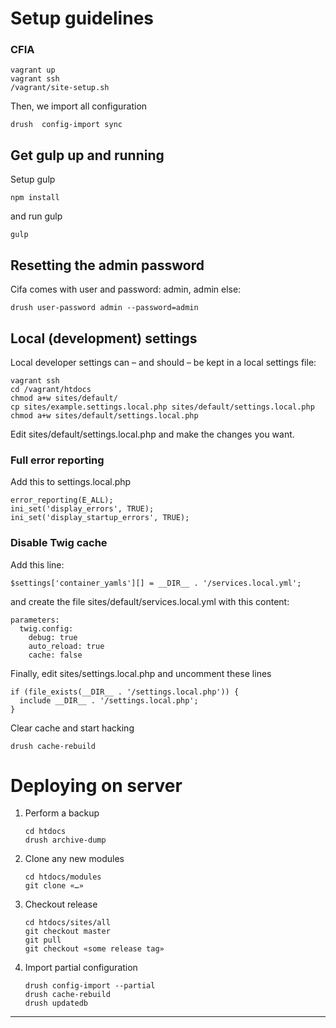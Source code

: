 Setup guidelines
================

### CFIA 

```
vagrant up
vagrant ssh
/vagrant/site-setup.sh
```

Then, we import all configuration

```
drush  config-import sync
```

Get gulp up and running
-----------------------
Setup gulp

```
npm install
```

and run gulp
```
gulp
```

Resetting the admin password
----------------------------
Cifa comes with user and password: admin, admin else:

```
drush user-password admin --password=admin
```


Local (development) settings
----------------------------

Local developer settings can – and should – be kept in a local settings file:

```
vagrant ssh
cd /vagrant/htdocs
chmod a+w sites/default/
cp sites/example.settings.local.php sites/default/settings.local.php
chmod a+w sites/default/settings.local.php
```

Edit sites/default/settings.local.php and make the changes you want.

### Full error reporting

Add this to settings.local.php

```
error_reporting(E_ALL);
ini_set('display_errors', TRUE);
ini_set('display_startup_errors', TRUE);
```

### Disable Twig cache

Add this line:

```
$settings['container_yamls'][] = __DIR__ . '/services.local.yml';
```

and create the file sites/default/services.local.yml with this content:

```
parameters:
  twig.config:
    debug: true
    auto_reload: true
    cache: false
```

Finally, edit sites/settings.local.php and uncomment these lines
```
if (file_exists(__DIR__ . '/settings.local.php')) {
  include __DIR__ . '/settings.local.php';
}
```

Clear cache and start hacking
```
drush cache-rebuild
```


# Deploying on server

1. Perform a backup

    ```
    cd htdocs
    drush archive-dump
    ```

2. Clone any new modules

    ```
    cd htdocs/modules
	git clone «…»
    ```

3. Checkout release

    ```
    cd htdocs/sites/all
    git checkout master
	git pull
    git checkout «some release tag»
	```

4. Import partial configuration

    ```
    drush config-import --partial
	drush cache-rebuild
	drush updatedb
    ```

-------------------------------------------------------------------------------
